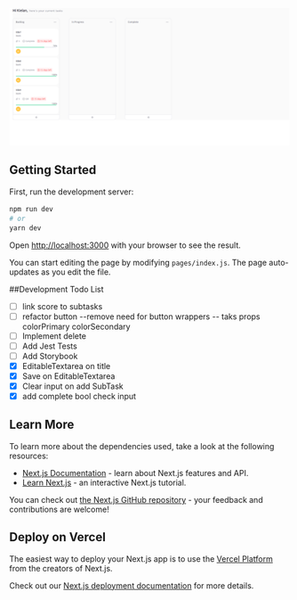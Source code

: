 ![screenshot](/docs/assets/screenshot.png)

## Getting Started

First, run the development server:

```bash
npm run dev
# or
yarn dev
```

Open [http://localhost:3000](http://localhost:3000) with your browser to see the result.

You can start editing the page by modifying `pages/index.js`. The page auto-updates as you edit the file.

##Development Todo List

- [ ] link score to subtasks
- [ ] refactor button
		--remove need for button wrappers
		-- taks props colorPrimary colorSecondary
- [ ] Implement delete
- [ ] Add Jest Tests
- [ ] Add Storybook
- [x] EditableTextarea on title
- [x] Save on EditableTextarea
- [x] Clear input on add SubTask
- [x] add complete bool check input

## Learn More

To learn more about the dependencies used, take a look at the following resources:

- [Next.js Documentation](https://nextjs.org/docs) - learn about Next.js features and API.
- [Learn Next.js](https://nextjs.org/learn) - an interactive Next.js tutorial.

You can check out [the Next.js GitHub repository](https://github.com/vercel/next.js/) - your feedback and contributions are welcome!

## Deploy on Vercel

The easiest way to deploy your Next.js app is to use the [Vercel Platform](https://vercel.com/new?utm_medium=default-template&filter=next.js&utm_source=create-next-app&utm_campaign=create-next-app-readme) from the creators of Next.js.

Check out our [Next.js deployment documentation](https://nextjs.org/docs/deployment) for more details.

